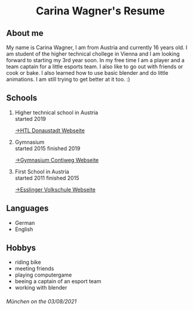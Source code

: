 <html lang="en">
<head>
  <meta charset="UTF-8">
  <link rel="stylesheet" type="text/css" href="main.css">
   <h1 align="center">Carina Wagner's Resume</h1>
    </head>
<body>
<h2> About me </h2>
<p>My name is Carina Wagner, I am from Austria and currently 16 years old. I am student of the higher technical chollege in Vienna and I am looking forward to starting my 3rd year soon. In my free time I am a player and a team captain for a little esports team. I also like to go out with friends or cook or bake. I also learned how to use basic blender and do little animations. I am still trying to get better at it too. :) </p> 
  
  <h2>Schools</h2>
<ol>
  <li>Higher technical school in Austria</li>
  <article>started 2019</article>
   <p><a href="https://www.htl-donaustadt.at">->HTL Donaustadt Webseite</a></p>
  <li>Gymnasium</li>
  <article>started 2015 finished 2019</article>
  <p><a href="https://www.brg-seestadt.at">->Gymnasium Contiweg Webseite</a></p>
  <li>First School in Austria</li>
  <article>started 2011 finished 2015</article>
  <p><a href="http://www.offene-volksschule-an-der-lobau.at/Startseite/">->Esslinger Volkschule Webseite</a></p> 
</ol>
<h2> Languages</h2>
<ul>
  <li>German</li>
  <li>English</li>
</ul>
<h2>Hobbys</h2>
<ul>
  <li>riding bike</li>
  <li>meeting friends</li>
  <li>playing computergame</li>
  <li>beeing a captain of an esport team</li>
  <li>working with blender</li>
</ul>
</body>
<footer> 
  <h6>München on the 03/08/2021</h6>
 </footer>
</html>
